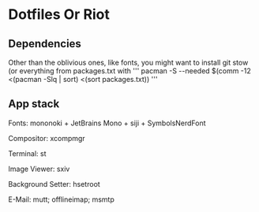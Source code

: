 # Dotfiles Or Riot

## Dependencies

Other than the oblivious ones, like fonts, you might want to install git stow (or everything from packages.txt with ''' pacman -S --needed $(comm -12 <(pacman -Slq | sort) <(sort packages.txt)) '''

## App stack

Fonts: mononoki + JetBrains Mono + siji + SymbolsNerdFont

Compositor: xcompmgr

Terminal: st

Image Viewer: sxiv

Background Setter: hsetroot

E-Mail: mutt; offlineimap; msmtp
